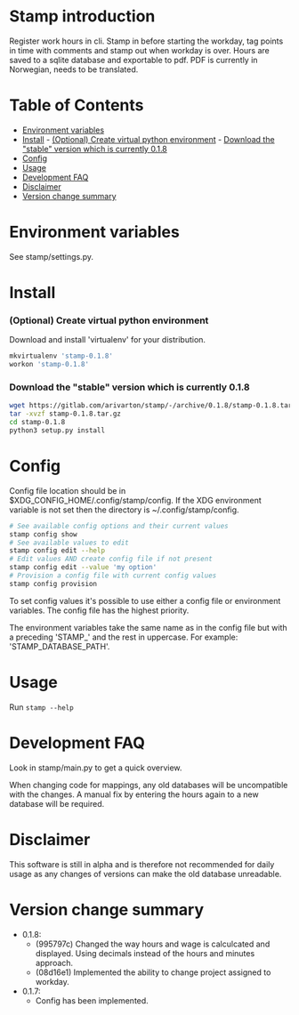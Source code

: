 # Stamp introduction
Register work hours in cli.
Stamp in before starting the workday, tag points in time with comments and stamp out when workday is over.
Hours are saved to a sqlite database and exportable to pdf.
PDF is currently in Norwegian, needs to be translated.


# Table of Contents
<!-- vim-markdown-toc GitLab -->

+ [Environment variables](#environment-variables)
+ [Install](#install)
        - [(Optional) Create virtual python environment](#optional-create-virtual-python-environment)
        - [Download the "stable" version which is currently 0.1.8](#download-the-stable-version-which-is-currently-018)
+ [Config](#config)
+ [Usage](#usage)
+ [Development FAQ](#development-faq)
+ [Disclaimer](#disclaimer)
+ [Version change summary](#version-change-summary)

<!-- vim-markdown-toc -->

# Environment variables

See stamp/settings.py.


# Install
### (Optional) Create virtual python environment
Download and install 'virtualenv' for your distribution.

```bash
mkvirtualenv 'stamp-0.1.8'
workon 'stamp-0.1.8'
```

### Download the "stable" version which is currently 0.1.8

```bash
wget https://gitlab.com/arivarton/stamp/-/archive/0.1.8/stamp-0.1.8.tar.gz
tar -xvzf stamp-0.1.8.tar.gz
cd stamp-0.1.8
python3 setup.py install
```


# Config
Config file location should be in $XDG_CONFIG_HOME/.config/stamp/config. If the XDG environment variable is not set then the directory is ~/.config/stamp/config.

```bash
# See available config options and their current values 
stamp config show
# See available values to edit
stamp config edit --help
# Edit values AND create config file if not present
stamp config edit --value 'my option'
# Provision a config file with current config values
stamp config provision
```

To set config values it's possible to use either a config file or environment variables.
The config file has the highest priority.

The environment variables take the same name as in the config file but with a preceding 'STAMP_' and the rest in uppercase. For example: 'STAMP_DATABASE_PATH'.


# Usage
Run `stamp --help`


# Development FAQ
Look in stamp/main.py to get a quick overview.

When changing code for mappings, any old databases will be uncompatible with the changes. 
A manual fix by entering the hours again to a new database will be required.


# Disclaimer
This software is still in alpha and is therefore not recommended for daily usage as any changes of versions can make the old database unreadable.


# Version change summary
- 0.1.8: 
   - (995797c) Changed the way hours and wage is calculcated and displayed. Using decimals instead of the hours and minutes approach.
   - (08d16e1) Implemented the ability to change project assigned to workday.
- 0.1.7: 
   - Config has been implemented.
